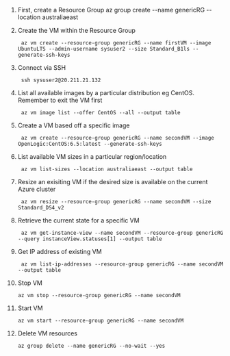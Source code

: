 1. First, create a Resource Group
        az group create --name genericRG --location australiaeast
2. Create the VM within the Resource Group

        az vm create --resource-group genericRG --name firstVM --image UbuntuLTS --admin-username sysuser2 --size Standard_B1ls --generate-ssh-keys
3. Connect via SSH

        ssh sysuser2@20.211.21.132
4. List all available images by a particular distribution eg CentOS. Remember to exit the VM first

        az vm image list --offer CentOS --all --output table
5. Create a VM based off a specific image

        az vm create --resource-group genericRG --name secondVM --image OpenLogic:CentOS:6.5:latest --generate-ssh-keys
6. List available VM sizes in a particular region/location

        az vm list-sizes --location australiaeast --output table
7. Resize an exisiting VM if the desired size is available on the current Azure cluster

        az vm resize --resource-group genericRG --name secondVM --size Standard_DS4_v2
8. Retrieve the current state for a specific VM

        az vm get-instance-view --name secondVM --resource-group genericRG --query instanceView.statuses[1] --output table
9. Get IP address of existing VM

        az vm list-ip-addresses --resource-group genericRG --name secondVM --output table
10. Stop VM

        az vm stop --resource-group genericRG --name secondVM
11. Start VM

        az vm start --resource-group genericRG --name secondVM
12. Delete VM resources

        az group delete --name genericRG --no-wait --yes